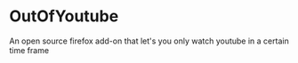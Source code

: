 # OutOfYoutube
An open source firefox add-on that let's you only watch youtube in a certain time frame

